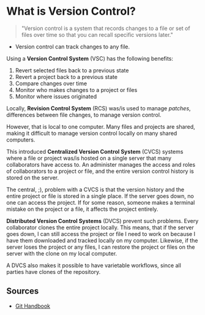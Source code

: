 # What is Version Control?

> "Version control is a system that records changes to a file or set of files over time so that you can recall specific versions later."

- Version control can track changes to any file.

Using a **Version Control System** (VSC) has the following benefits:

1. Revert selected files back to a previous state
2. Revert a project back to a previous state
3. Compare changes over time
4. Monitor who makes changes to a project or files
5. Monitor where issues originated

Locally, **Revision Control System** (RCS) was/is used to manage _patches_, differences between file changes, to manage version control.

However, that is local to one computer. Many files and projects are shared, making it difficult to manage version control locally on many shared computers.

This introduced **Centralized Version Control System** (CVCS) systems where a file or project was/is hosted on a single server that many collaborators have access to. An administer manages the access and roles of collaborators to a project or file, and the entire version control history is stored on the server.

The central, ;), problem with a CVCS is that the version history and the entire project or file is stored in a single place. If the server goes down, no one can access the project. If for some reason, someone makes a terminal mistake on the project or a file, it affects the project entirely.

**Distributed Version Control Systems** (DVCS) prevent such problems. Every collaborator clones the entire project locally. This means, that if the server goes down, I can still access the project or file I need to work on because I have them downloaded and tracked locally on my computer. Likewise, if the server loses the project or any files, I can restore the project or files on the server with the clone on my local computer.

A DVCS also makes it possible to have varietable workflows, since all parties have clones of the repository.

## Sources

- [Git Handbook](https://git-scm.com/book/en/v2/Getting-Started-About-Version-Control)
